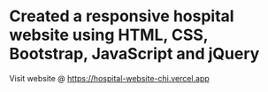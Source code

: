 # Created a responsive hospital website using HTML, CSS, Bootstrap, JavaScript and jQuery
Visit website @ https://hospital-website-chi.vercel.app
